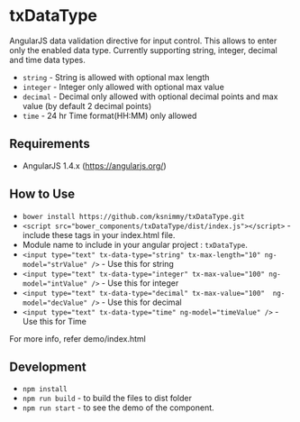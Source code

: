 # txDataType
AngularJS data validation directive for input control. This allows to enter only the enabled data type. Currently supporting string, integer, decimal and time data types.

- `string` - String is allowed with optional max length
- `integer` - Integer only allowed with optional max value
- `decimal` - Decimal only allowed with optional decimal points and max value (by default 2 decimal points)
- `time` - 24 hr Time format(HH:MM) only allowed

## Requirements

- AngularJS 1.4.x  (https://angularjs.org/)

## How to Use

- `bower install https://github.com/ksnimmy/txDataType.git`
- `<script src="bower_components/txDataType/dist/index.js"></script>` - include these tags in your index.html file.
- Module name to include in your angular project : `txDataType`.
- `<input type="text" tx-data-type="string" tx-max-length="10" ng-model="strValue" />` - Use this for string
- `<input type="text" tx-data-type="integer" tx-max-value="100" ng-model="intValue" />` - Use this for integer
- `<input type="text" tx-data-type="decimal" tx-max-value="100"  ng-model="decValue" />` - Use this for decimal
- `<input type="text" tx-data-type="time" ng-model="timeValue" />` - Use this for Time

For more info, refer demo/index.html

## Development

- `npm install`
- `npm run build` - to build the files to dist folder
- `npm run start` - to see the demo of the component.
